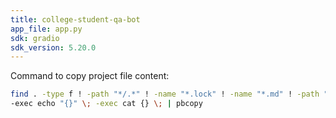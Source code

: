 ```yaml
---
title: college-student-qa-bot
app_file: app.py
sdk: gradio
sdk_version: 5.20.0
---
```



Command to copy project file content:

```bash
find . -type f ! -path "*/.*" ! -name "*.lock" ! -name "*.md" ! -path "*/acap-db/*" \
-exec echo "{}" \; -exec cat {} \; | pbcopy
```